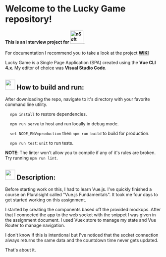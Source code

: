 # Welcome to the Lucky Game repository!
#### This is an interview project for <img alt="nSoft" src="https://spark.ba/wp-content/uploads/2017/12/Nsoft_logo_2017-2.png" width="42">.
For documentation I recommend you to take a look at the project <a href="https://github.com/boskobezik/lucky-game/wiki">**WIKI**</a>

Lucky Game is a Single Page Application (SPA) created using the **Vue CLI 4.x**. My editor of choice was **Visual Studio Code**.

## <img src="https://cdn1.iconfinder.com/data/icons/material-core/20/settings-32.png" width="32"/> How to build and run:
After downloading the repo, navigate to it's directory with your favorite command line utility.

<img src="https://cdn1.iconfinder.com/data/icons/material-core/19/file-download-16.png" width="12"/>  `npm install` to restore dependencies.

<img src="https://cdn1.iconfinder.com/data/icons/material-core/18/swap-horiz-16.png" width="12"/>  `npm run serve` to host and run locally in debug mode.

<img src="https://cdn1.iconfinder.com/data/icons/material-core/18/exit-to-app-16.png" width="12"/>  `set NODE_ENV=production` then `npm run build` to build for production.

<img src="https://cdn1.iconfinder.com/data/icons/material-core/20/check-circle-outline-16.png" width="12"/>  `npm run test:unit` to run tests.

**NOTE**: The linter won't allow you to compile if any of it's rules are broken. Try running `npm run lint`.

## <img src="https://cdn1.iconfinder.com/data/icons/material-core/22/visibility-32.png" width="32"/> Description:

Before starting work on this, I had to learn Vue.js. I've quickly finished a course on Pluralsight called "Vue.js Fundamentals". It took me four days to get started working on this assignment.

I started by creating the components based off the provided mockups. After that I connected the app to the web socket with the snippet I was given in the assignment document. I used Vuex store to manage my state and Vue Router to manage navigation.

I don't know if this is intentional but I've noticed that the socket connection always returns the same data and the countdown time never gets updated.

That's about it.
